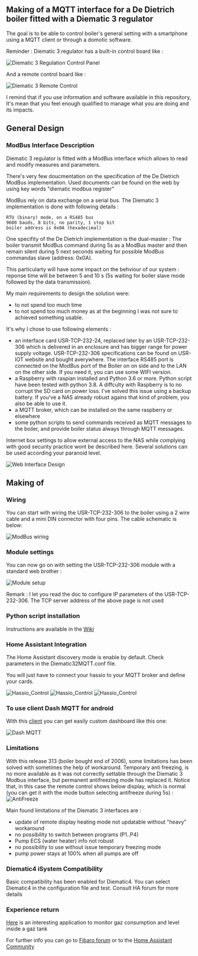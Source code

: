 <h2>Making of a MQTT interface for a De Dietrich boiler fitted with a Diematic 3 regulator</h2>

The goal is to be able to control boiler's general setting with a smartphone using a MQTT client or through a domotic software.

Reminder : Diematic 3 regulator has a built-in control board like :

![Diematic 3 Regulation Control Panel](ReadMeImages/DiematicRegul.png)

And a remote control board like :

![Diematic 3 Remote Control](ReadMeImages/DiematicCdA.png)

I remind that if you use information and software available in this repository, It's mean that you feel enough qualified to manage what you are doing and its impacts.

<h2>General Design</h2>
<h3>ModBus Interface Description</h3>

Diematic 3 regulator is fitted with a ModBus interface which allows to read and modify measures and parameters.

There's very few doucmentation on the specification of the De Dietrich ModBus implementation. Used documents can be found on the web by using key words "diematic modbus register"

ModBus rely on data exchange on a serial bus. The Diematic 3 implementation is done with following details :

    RTU (binary) mode, on a RS485 bus
    9600 bauds, 8 bits, no parity, 1 stop bit
    boiler address is 0x0A (hexadecimal)

One specifity of the De Dietrich implementation is the dual-master :
    The boiler transmit ModBus command during 5s as a ModBus master and then remain silent during 5 next seconds  waiting for possible ModBus commandas slave (address: 0x0A).

This particularty will have some impact on the behviour of our system : reponse time will be between 5 and 10 s (5s waiting for boiler slave mode followed by the data transmission).

My main requirements to design the solution were:
- to not spend too much time
- to not spend too much money
as at the beginning I was not sure to achieved something usable.

It's why I chose to use following elements :
- an interface card USR-TCP-232-24, replaced later by an USR-TCP-232-306 which is delivered in an enclosure and has bigger range for power supply voltage. USR-TCP-232-306 specifications can be found on USR-IOT website and bought averywhere. The interface RS485 port is connected on the ModBus port of the Boiler on on side and to the LAN on the other side. If you need it, you can use some WIFI version.
- a Raspberry with raspian installed and Python 3.6 or more. Python script have been tested with python 3.8. A diffculty with Raspberry is to no corrupt the SD card on power loss. I've solved this issue using a backup battery. If you've a NAS already robust agains that kind of problem, you also be able to use it.
- a MQTT broker, which can be installed on the same raspberry or elsewhere
- some python scripts to send commands received as MQTT messages to the boiler, and provide boiler status always through MQTT messages.

Internet box settings to allow external access to the NAS while complying with good security practice wont be described here. Several solutions can be used according your paranoid level.

![Web Interface Design](ReadMeImages/DiematicMQTTInterfaceDesign.png)

<h2>Making of</h2>
<h3>Wiring</h3>

You can start with wiring the USR-TCP-232-306 to the boiler using a 2 wire cable and a mini DIN connector with four pins. The cable schematic is below:

![ModBus wiring](ReadMeImages/ModBusMiniDinConnection.png)

<h3>Module settings</h3>
You can now go on with setting the USR-TCP-232-306  module with a standard web brother :

![Module setup](ReadMeImages/USR-TCP232-306-config.png)

Remark : I let you read the doc to configure IP parameters of the USR-TCP-232-306. The TCP server address of the above page is not used

<h3>Python script installation</h3>

Instructions are available in the [Wiki](https://github.com/Benoit3/Diematic_to_MQTT/wiki)

<h3>Home Assistant Integration</h3>

The Home Assistant discovery mode is enable by default. Check parameters in the Diematic32MQTT.conf file.

You will just have to connect your hassio to your MQTT broker and define your cards.

![Hassio_Control](ReadMeImages/HassioControlCard.png) ![Hassio_Control](ReadMeImages/HassioMonitoringCard.png)
![Hassio_Control](ReadMeImages/HassioSettingCard.png)

<h3>To use client Dash MQTT for android</h3>

With this [client](https://play.google.com/store/apps/details?id=net.routix.mqttdash&hl=fr&gl=US) you can get easily custom dashboard like this one:

![Dash MQTT](ReadMeImages/MQTTDash.png)

<h3>Limitations</h3>

With this release 313 (boiler bought end of 2006), some limitations has been solved with sometimes the help of workaround. Temporary anti freezing, is no more available as it was not correctly settable through the Diematic 3 Modbus interface, but permanent antifreezing mode has replaced it. Notice that, in this case the remote control shows below display, which is normal (you can get it with the mode button selecting antifreeze during 5s) :
![AntiFreeze](ReadMeImages/AntiFreeze.png)

Main found limitations of the Diematic 3 interfaces are :
- update of remote display heating mode not updatable without "heavy" workaround
- no possibility to switch between programs (P1..P4)
- Pump ECS (water heater) info not robust
- no possibility to use without issue temporary freezing mode
- pump power stays at 100% when all pumps are off

<h3>Diematic4 iSystem Compatibility</h3>

Basic compatibility has been enabled for Diematic4. You can select Diematic4 in the configuration file and test. Consult HA forum for more details
<h3>Experience return</h3>

[Here](https://community.home-assistant.io/t/de-dietrich-diematic-modbus-to-mqtt-interface/363086/27?u=benoits) is an interesting application to monitor gaz consumption and level inside a gaz tank

For further info you can go to [Fibaro forum](https://www.domotique-fibaro.fr/topic/5677-de-dietrich-diematic-isystem/) or to the [Home Assistant Community](https://community.home-assistant.io/t/de-dietrich-diematic-modbus-to-mqtt-interface/363086)
